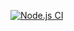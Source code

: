 
[![Node.js CI](https://github.com/Mandisa2526/ferry-kata/actions/workflows/ci.yml/badge.svg)](https://github.com/Mandisa2526/ferry-kata/actions/workflows/ci.yml)
